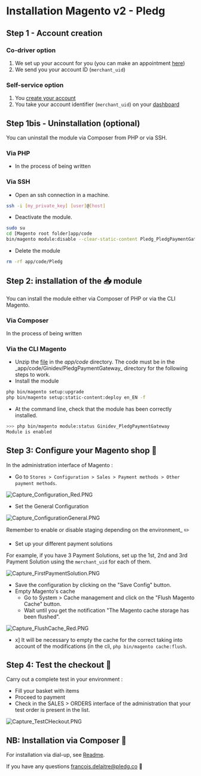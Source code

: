 # Installation Magento v2 - Pledg

## Step 1 - Account creation

### Co-driver option

1. We set up your account for you (you can make an appointment [here](https://pledg.co/prenez-rendez-vous/))
2. We send you your account ID (`merchant_uid`)

### Self-service option

1. You [create your account](https://staging.dashboard.ecard.pledg.co/#/)
2. You take your account identifier (`merchant_uid`) on your [dashboard](https://staging.dashboard.ecard.pledg.co/#/)

## Step 1bis - Uninstallation (optional)

You can uninstall the module via Composer from PHP or via SSH.

### Via PHP

- In the process of being written

### Via SSH

- Open an ssh connection in a machine.

```bash
ssh -i [my_private_key] [user]@[host]
```

- Deactivate the module.

```bash
sudo su
cd [Magento root folder]app/code
bin/magento module:disable --clear-static-content Pledg_PledgPaymentGateway
```

- Delete the module

```bash
rm -rf app/code/Pledg
```

## Step 2: installation of the 📥 module

You can install the module either via Composer of PHP or via the CLI Magento.

### Via Composer

In the process of being written

### Via the CLI Magento

- Unzip the [file](https://drive.google.com/file/d/1abfuNdlFyX0UhfMaaqBUkW12LOUQVoTx/view?usp=sharing) in the _app/code_ directory.
The code must be in the _app/code/Ginidev/PledgPaymentGateway\_ directory for the following steps to work.
- Install the module

```bash
php bin/magento setup:upgrade
php bin/magento setup:static-content:deploy en_EN -f
```

- At the command line, check that the module has been correctly installed.

```bash
>>> php bin/magento module:status Ginidev_PledgPaymentGateway
Module is enabled
```

## Step 3: Configure your Magento shop 🔧

In the administration interface of Magento :

- Go to `Stores > Configuration > Sales > Payment methods > Other payment methods`.

![Capture_Configuration_Red.PNG](https://storage.googleapis.com/slite-api-files-production/files/IRZjGiN~EW/9b0546e5-10c0-4b6a-b2c4-e309e1047231/Capture_Configuration_Red.PNG)

- Set the General Configuration

![Capture_ConfigurationGeneral.PNG](https://storage.googleapis.com/slite-api-files-production/files/IRZjGiN~EW/16e667a2-eb4c-4f5e-b600-a2fe489ca846/Capture_ConfigurationG%C3%A9n%C3%A9rale.PNG)

Remember to enable or disable staging depending on the environment_ ✏️

- Set up your different payment solutions

For example, if you have 3 Payment Solutions, set up the 1st, 2nd and 3rd Payment Solution using the `merchant_uid` for each of them.

![Capture_FirstPaymentSolution.PNG](https://storage.googleapis.com/slite-api-files-production/files/IRZjGiN~EW/54edf463-d291-4008-a45f-731899e9b0a4/Capture_FirstPaymentSolution.PNG)

- Save the configuration by clicking on the "Save Config" button.
- Empty Magento's cache
  - Go to System > Cache management and click on the "Flush Magento Cache" button.
  - Wait until you get the notification "The Magento cache storage has been flushed".

![Capture_FlushCache_Red.PNG](https://storage.googleapis.com/slite-api-files-production/files/IRZjGiN~EW/ee4d282d-2123-4884-a445-a63d9c0a6b2a/Capture_FlushCache_Red.PNG)

- x] It will be necessary to empty the cache for the correct taking into account of the modifications (in the cli, `php bin/magento cache:flush`.

## Step 4: Test the checkout 🔦

Carry out a complete test in your environment :

- Fill your basket with items
- Proceed to payment
- Check in the SALES > ORDERS interface of the administration that your test order is present in the list.

![Capture_TestCHeckout.PNG](https://storage.googleapis.com/slite-api-files-production/files/IRZjGiN~EW/1c1b2417-7ff4-4321-8ff1-cdb4a9934d4a/Capture_TestCHeckout.PNG)

## NB: Installation via Composer 🔦

For installation via dial-up, see [Readme](https://github.com/pledgcorporate/ecard-magento).

If you have any questions francois.delaitre@pledg.co 👋
